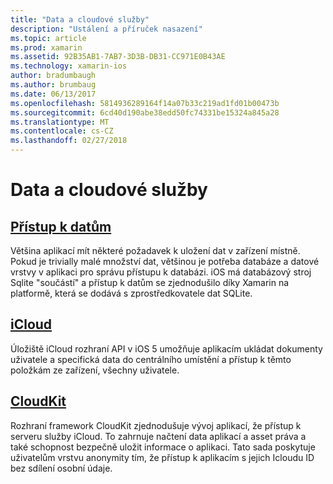 ```yaml
---
title: "Data a cloudové služby"
description: "Ustálení a příruček nasazení"
ms.topic: article
ms.prod: xamarin
ms.assetid: 92B35AB1-7AB7-3D3B-DB31-CC971E0B43AE
ms.technology: xamarin-ios
author: bradumbaugh
ms.author: brumbaug
ms.date: 06/13/2017
ms.openlocfilehash: 5814936289164f14a07b33c219ad1fd01b00473b
ms.sourcegitcommit: 6cd40d190abe38edd50fc74331be15324a845a28
ms.translationtype: MT
ms.contentlocale: cs-CZ
ms.lasthandoff: 02/27/2018
---
```

# <a name="data-and-cloud-services"></a>Data a cloudové služby


##  <a name="data-accessiosdata-clouddataindexmd"></a>[Přístup k datům](~/ios/data-cloud/data/index.md)

Většina aplikací mít některé požadavek k uložení dat v zařízení místně. Pokud je trivially malé množství dat, většinou je potřeba databáze a datové vrstvy v aplikaci pro správu přístupu k databázi. iOS má databázový stroj Sqlite "součástí" a přístup k datům se zjednodušilo díky Xamarin na platformě, která se dodává s zprostředkovatele dat SQLite.

##  <a name="icloudiosdata-cloudintroduction-to-icloudmd"></a>[iCloud](~/ios/data-cloud/introduction-to-icloud.md)

Úložiště iCloud rozhraní API v iOS 5 umožňuje aplikacím ukládat dokumenty uživatele a specifická data do centrálního umístění a přístup k těmto položkám ze zařízení, všechny uživatele.

##  <a name="cloudkitiosdata-cloudintro-to-cloudkitmd"></a>[CloudKit](~/ios/data-cloud/intro-to-cloudkit.md)

Rozhraní framework CloudKit zjednodušuje vývoj aplikací, že přístup k serveru služby iCloud. To zahrnuje načtení data aplikací a asset práva a také schopnost bezpečně uložit informace o aplikaci. Tato sada poskytuje uživatelům vrstvu anonymity tím, že přístup k aplikacím s jejich Icloudu ID bez sdílení osobní údaje.